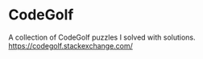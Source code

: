 # CodeGolf
A collection of CodeGolf puzzles I solved with solutions. https://codegolf.stackexchange.com/
